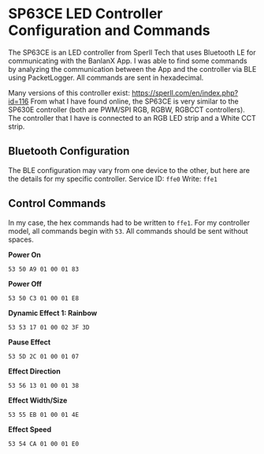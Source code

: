 # SP63CE LED Controller Configuration and Commands

The SP63CE is an LED controller from Sperll Tech that uses Bluetooth LE for communicating with the BanlanX App. I was able to find some commands by analyzing the communication between the App and the controller via BLE using PacketLogger. All commands are sent in hexadecimal.

Many versions of this controller exist: https://sperll.com/en/index.php?id=116
From what I have found online, the SP63CE is very similar to the SP630E controller (both are PWM/SPI RGB, RGBW, RGBCCT controllers). The controller that I have is connected to an RGB LED strip and a White CCT strip.

## Bluetooth Configuration

The BLE configuration may vary from one device to the other, but here are the details for my specific controller.
Service ID: `ffe0`
Write: `ffe1`

## Control Commands

In my case, the hex commands had to be written to `ffe1`. For my controller model, all commands begin with `53`. All commands should be sent without spaces.

**Power On**

`53 50 A9 01 00 01 83`

**Power Off**

`53 50 C3 01 00 01 E8`

**Dynamic Effect 1: Rainbow**

`53 53 17 01 00 02 3F 3D`

**Pause Effect**

`53 5D 2C 01 00 01 07`

**Effect Direction**

`53 56 13 01 00 01 38`

**Effect Width/Size**

`53 55 EB 01 00 01 4E`

**Effect Speed**

`53 54 CA 01 00 01 E0`

